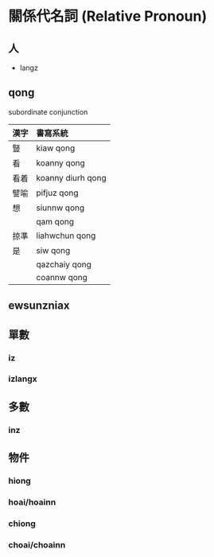# 關係代名詞 (Relative Pronoun)

## 人

* langz

## qong

subordinate conjunction

| 漢字 | 書寫系統 |
| :--- | :--- |
| 豎 | kiaw qong |
| 看 | koanny qong |
| 看着 | koanny diurh qong |
| 譬喻 | pifjuz qong |
| 想 | siunnw qong |
| | qam qong |
| 掠準 | liahwchun qong |
| 是 | siw qong |
|| qazchaiy qong |
|| coannw qong |

## ewsunzniax

## 單數

### iz

### izlangx

## 多數

### inz

## 物件

### hiong

### hoai/hoainn

### chiong

### choai/choainn
